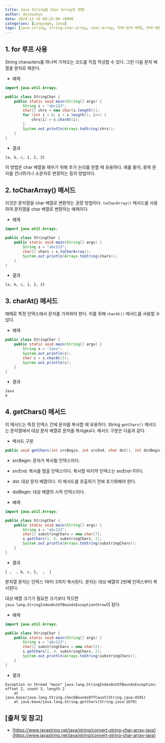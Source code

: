 ```yaml
---
title: Java String을 Char Array로 변환
author: dejavuhyo
date: 2024-12-16 09:25:00 +0900
categories: [Language, Java]
tags: [java-string, string-char-array, char-array, 자바-문자-배열, 자바-배열]
---
```


## 1. for 루프 사용
String characters를 하나씩 가져오는 코드를 직접 작성할 수 있다. 그런 다음 문자 배열을 문자로 채운다.

* 예제

```java
import java.util.Arrays;

public class StringChar {
    public static void main(String[] args) {
        String s = "abc123";
        char[] chrs = new char[s.length()];
        for (int i = 0; i < s.length(); i++) {
            chrs[i] = s.charAt(i);
        }
        System.out.println(Arrays.toString(chrs));
    }
}
```

* 결과

```text
[a, b, c, 1, 2, 3]
```

이 방법은 char 배열을 채우기 위해 추가 논리를 원할 때 유용하다. 예를 들어, 중복 문자를 건너뛰거나 소문자로 변경하는 등의 방법이다.

## 2. toCharArray() 메서드
이것은 문자열을 char 배열로 변환하는 권장 방법이다. `toCharArray()` 메서드를 사용하여 문자열을 char 배열로 변환하는 예제이다.

* 예제

```java
import java.util.Arrays;

public class StringChar {
    public static void main(String[] args) {
        String s = "abc123";
        char[] chars = s.toCharArray();
        System.out.println(Arrays.toString(chars));
    }
}
```

* 결과

```text
[a, b, c, 1, 2, 3]
```

## 3. charAt() 메서드
때때로 특정 인덱스에서 문자를 가져와야 한다. 이를 위해 `charAt()` 메서드를 사용할 수 있다.

* 예제

```java
public class StringChar {
    public static void main(String[] args) {
        String s = "Java";
        System.out.println(s);
        char c = s.charAt(3);
        System.out.println(c);
    }
}
```

* 결과

```text
Java
a
```

## 4. getChars() 메서드
이 메서드는 특정 인덱스 간에 문자를 복사할 때 유용하다. String `getChars()` 메서드는 문자열에서 대상 문자 배열로 문자를 복사gks다. 메서드 구문은 다음과 같다.

* 메서드 구문

```java
public void getChars(int srcBegin, int srcEnd, char dst[], int dstBegin)
```

* srcBegin: 문자가 복사될 인덱스이다.

* srcEnd: 복사를 멈출 인덱스이다. 복사할 마지막 인덱스는 srcEnd-1이다.

* dst: 대상 문자 배열이다. 이 메서드를 호출하기 전에 초기화해야 한다.

* dstBegin: 대상 배열의 시작 인덱스이다.

* 예제

```java
import java.util.Arrays;

public class StringChar {
    public static void main(String[] args) {
        String s = "abc123";
        char[] substringChars = new char[7];
        s.getChars(1, 4, substringChars, 2);
        System.out.println(Arrays.toString(substringChars));
    }
}
```

* 결과

```text
[ ,  , b, c, 1,  ,  ]
```

문자열 문자는 인덱스 1부터 3까지 복사된다. 문자는 대상 배열의 2번째 인덱스부터 복사된다.

대상 배열 크기가 필요한 크기보다 작으면 `java.lang.StringIndexOutOfBoundsExceptionthrow`이 된다.

* 예제

```java
import java.util.Arrays;

public class StringChar {
    public static void main(String[] args) {
        String s = "abc123";
        char[] substringChars = new char[2];
        s.getChars(1, 4, substringChars, 2);
        System.out.println(Arrays.toString(substringChars));
    }
}
```

* 결과

```text
Exception in thread "main" java.lang.StringIndexOutOfBoundsException: offset 2, count 3, length 2
	at java.base/java.lang.String.checkBoundsOffCount(String.java:4591)
	at java.base/java.lang.String.getChars(String.java:1679)
```

## [출처 및 참고]
* [https://www.javastring.net/java/string/convert-string-char-array-java](https://www.javastring.net/java/string/convert-string-char-array-java)
